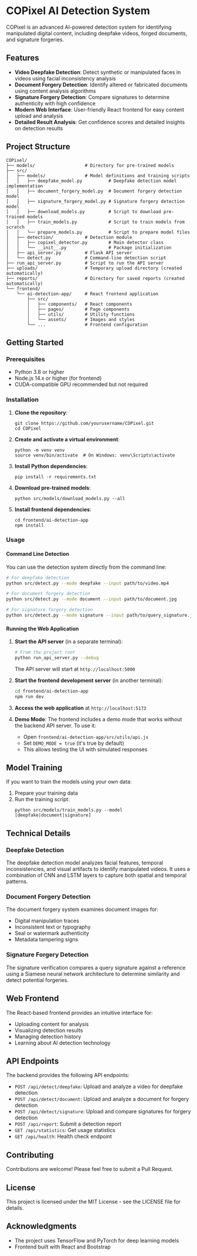 # COPixel AI Detection System

COPixel is an advanced AI-powered detection system for identifying manipulated digital content, including deepfake videos, forged documents, and signature forgeries.

## Features

- **Video Deepfake Detection**: Detect synthetic or manipulated faces in videos using facial inconsistency analysis
- **Document Forgery Detection**: Identify altered or fabricated documents using content analysis algorithms
- **Signature Forgery Detection**: Compare signatures to determine authenticity with high confidence
- **Modern Web Interface**: User-friendly React frontend for easy content upload and analysis
- **Detailed Result Analysis**: Get confidence scores and detailed insights on detection results

## Project Structure

```
COPixel/
├── models/                   # Directory for pre-trained models
├── src/
│   ├── models/               # Model definitions and training scripts
│   │   ├── deepfake_model.py          # Deepfake detection model implementation
│   │   ├── document_forgery_model.py  # Document forgery detection model
│   │   ├── signature_forgery_model.py # Signature forgery detection model
│   │   ├── download_models.py         # Script to download pre-trained models
│   │   ├── train_models.py            # Script to train models from scratch
│   │   └── prepare_models.py          # Script to prepare model files
│   ├── detection/            # Detection module
│   │   ├── copixel_detector.py        # Main detector class
│   │   └── __init__.py                # Package initialization
│   ├── api_server.py         # Flask API server
│   └── detect.py             # Command-line detection script
├── run_api_server.py         # Script to run the API server
├── uploads/                  # Temporary upload directory (created automatically)
├── reports/                  # Directory for saved reports (created automatically)
└── frontend/
    └── ai-detection-app/     # React frontend application
        ├── src/
        │   ├── components/   # React components
        │   ├── pages/        # Page components
        │   ├── utils/        # Utility functions
        │   └── assets/       # Images and styles
        └── ...               # Frontend configuration
```

## Getting Started

### Prerequisites

- Python 3.8 or higher
- Node.js 14.x or higher (for frontend)
- CUDA-compatible GPU recommended but not required

### Installation

1. **Clone the repository**:
   ```
   git clone https://github.com/yourusername/COPixel.git
   cd COPixel
   ```

2. **Create and activate a virtual environment**:
   ```
   python -m venv venv
   source venv/bin/activate  # On Windows: venv\Scripts\activate
   ```

3. **Install Python dependencies**:
   ```
   pip install -r requirements.txt
   ```

4. **Download pre-trained models**:
   ```
   python src/models/download_models.py --all
   ```

5. **Install frontend dependencies**:
   ```
   cd frontend/ai-detection-app
   npm install
   ```

### Usage

#### Command Line Detection

You can use the detection system directly from the command line:

```bash
# For deepfake detection
python src/detect.py --mode deepfake --input path/to/video.mp4

# For document forgery detection
python src/detect.py --mode document --input path/to/document.jpg

# For signature forgery detection
python src/detect.py --mode signature --input path/to/query_signature.jpg --reference path/to/reference_signature.jpg
```

#### Running the Web Application

1. **Start the API server** (in a separate terminal):
   ```bash
   # From the project root
   python run_api_server.py --debug
   ```
   The API server will start at `http://localhost:5000`

2. **Start the frontend development server** (in another terminal):
   ```bash
   cd frontend/ai-detection-app
   npm run dev
   ```

3. **Access the web application** at `http://localhost:5173`

4. **Demo Mode**: The frontend includes a demo mode that works without the backend API server. To use it:
   - Open `frontend/ai-detection-app/src/utils/api.js`
   - Set `DEMO_MODE = true` (it's true by default)
   - This allows testing the UI with simulated responses

## Model Training

If you want to train the models using your own data:

1. Prepare your training data
2. Run the training script:
   ```
   python src/models/train_models.py --model [deepfake|document|signature]
   ```

## Technical Details

### Deepfake Detection

The deepfake detection model analyzes facial features, temporal inconsistencies, and visual 
artifacts to identify manipulated videos. It uses a combination of CNN and LSTM layers to capture 
both spatial and temporal patterns.

### Document Forgery Detection

The document forgery system examines document images for:
- Digital manipulation traces
- Inconsistent text or typography
- Seal or watermark authenticity
- Metadata tampering signs

### Signature Forgery Detection

The signature verification compares a query signature against a reference using a Siamese neural 
network architecture to determine similarity and detect potential forgeries.

## Web Frontend

The React-based frontend provides an intuitive interface for:
- Uploading content for analysis
- Visualizing detection results
- Managing detection history
- Learning about AI detection technology

## API Endpoints

The backend provides the following API endpoints:

- `POST /api/detect/deepfake`: Upload and analyze a video for deepfake detection
- `POST /api/detect/document`: Upload and analyze a document for forgery detection
- `POST /api/detect/signature`: Upload and compare signatures for forgery detection
- `POST /api/report`: Submit a detection report
- `GET /api/statistics`: Get usage statistics
- `GET /api/health`: Health check endpoint

## Contributing

Contributions are welcome! Please feel free to submit a Pull Request.

## License

This project is licensed under the MIT License - see the LICENSE file for details.

## Acknowledgments

- The project uses TensorFlow and PyTorch for deep learning models
- Frontend built with React and Bootstrap 